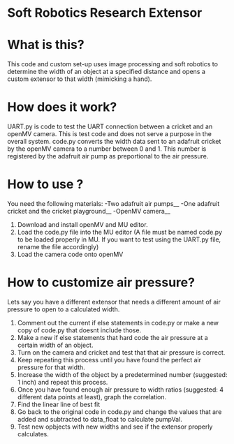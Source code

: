 # Soft Robotics Research Extensor

# What is this?

This code and custom set-up uses image processing and soft robotics to determine the width of an object at a specified distance and opens a custom extensor to that width (mimicking a hand). 

# How does it work?

UART.py is code to test the UART connection between a cricket and an openMV camera. This is test code and does not serve a purpose in the overall system.
code.py converts the width data sent to an adafruit cricket by the openMV camera to a number between 0 and 1. This number is registered by the adafruit air pump as preportional to the air pressure.

# How to use ?

You need the following materials:
-Two adafruit air pumps__
-One adafruit cricket and the cricket playground__
-OpenMV camera__

1. Download and install openMV and MU editor.
2. Load the code.py file into the MU editor (A file must be named code.py to be loaded properly in MU. If you want to test using the UART.py file, rename the file accordingly)
3. Load the camera code onto openMV

# How to customize air pressure?

Lets say you have a different extensor that needs a different amount of air pressure to open to a calculated width. 

1. Comment out the current if else statements in code.py or make a new copy of code.py that doesnt include those.
2. Make a new if else statements that hard code the air pressure at a certain width of an object.
3. Turn on the camera and cricket and test that that air pressure is correct.
4. Keep repeating this process until you have found the perfect air pressure for that width.
5. Increase the width of the object by a predetermined number (suggested: 1 inch) and repeat this process.
6. Once you have found enough air pressure to width ratios (suggested: 4 different data points at least), graph the correlation.
7. Find the linear line of best fit
8. Go back to the original code in code.py and change the values that are added and subtracted to data_float to calculate pumpVal.
9. Test new opbjects with new widths and see if the extensor properly calculates. 
